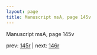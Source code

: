 ```yaml
---
layout: page
title: Manuscript msA, page 145v
---
```


Manuscript msA, page 145v

prev:  [145r](../145r) | next:  [146r](../146r)